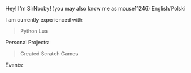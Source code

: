 Hey! I'm SirNooby! (you may also know me as mouse11246)
English/Polski

I am currently experienced with:
> Python
> Lua

Personal Projects:
>Created Scratch Games

Events:
